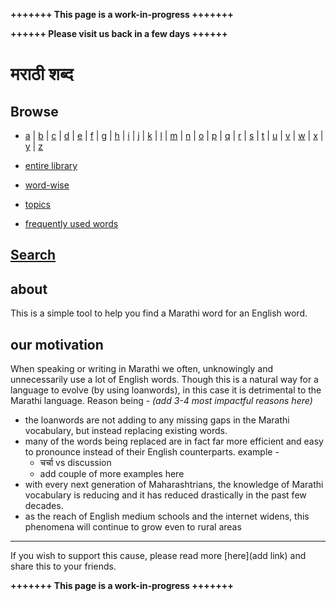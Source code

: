 **+++++++ This page is a work-in-progress +++++++**

**++++++ Please visit us back in a few days ++++++**

# मराठी शब्द

## Browse

<!-- list a-z alphabets and link them to their individual md pages.
each page will contain word-blocks of that specific alphabet -->

- [a](alpha/a.md) |
[b](alpha/b.md) |
[c](alpha/c.md) |
[d](alpha/d.md) |
[e](alpha/e.md) |
[f](alpha/f.md) |
[g](alpha/g.md) |
[h](alpha/h.md) |
[i](alpha/i.md) |
[j](alpha/j.md) |
[k](alpha/k.md) |
[l](alpha/l.md) |
[m](alpha/m.md) |
[n](alpha/n.md) |
[o](alpha/o.md) |
[p](alpha/p.md) |
[q](alpha/q.md) |
[r](alpha/r.md) |
[s](alpha/s.md) |
[t](alpha/t.md) |
[u](alpha/u.md) |
[v](alpha/v.md) |
[w](alpha/w.md) |
[x](alpha/x.md) |
[y](alpha/y.md) |
[z](alpha/z.md)

- [entire library](library.md)

- [word-wise](wordwise.md)

<!-- link to a page where all words are present and have their individual links to
own word-blocks.-->

- [topics](topics.md)

<!-- link to a page where all topics are present and have their individual links to
own topics pages, which in turn contain word-blocks for all words in that topic.-->

- [frequently used words](FUW.md)

<!-- link to a page where all FUW word-blocks are present -->

## [Search](docs/index.html)



<!--add an input text box here where user can input an english word and click a
button to search its Marathi word-->

## about

This is a simple tool to help you find a Marathi word for an English word.

## our motivation

When speaking or writing in Marathi we often, unknowingly and unnecessarily
 use a lot of English words.
Though this is a natural way for a language to evolve (by using loanwords), in
this case it is detrimental to the Marathi language.
Reason being - *(add 3-4 most impactful reasons here)*

- the loanwords are not adding to any missing gaps in the
Marathi vocabulary, but instead replacing existing words.
- many of the words being replaced are in fact far more efficient and easy to
  pronounce instead of their English counterparts. example -
  - चर्चा vs discussion
  - add couple of more examples here
- with every next generation of Maharashtrians, the knowledge of Marathi
  vocabulary is reducing and it has reduced drastically in the past few decades.
- as the reach of English medium schools and the internet widens, this phenomena
  will continue to grow even to rural areas

---

If you wish to support this cause, please read more [here](add link) and share this to your
friends.

**+++++++ This page is a work-in-progress +++++++**
